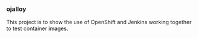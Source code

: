 ### ojalloy

This project is to show the use of OpenShift and Jenkins working together to test container images.


